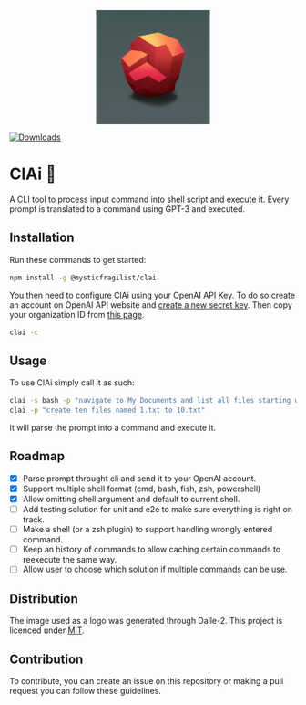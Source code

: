 <p align="center">
  <img src="https://github.com/MysticFragilist/ClAi/blob/master/logo.png" width="200" height="200" align="middle" />
</p>

[![Downloads](https://img.shields.io/npm/dt/@mysticfragilist/clai)](https://img.shields.io/npm/dt/@mysticfragilist/clai)


# ClAi :rocket:
A CLI tool to process input command into shell script and execute it. Every prompt is translated to a command using GPT-3 and executed. 

## Installation
Run these commands to get started:
```bash
npm install -g @mysticfragilist/clai
```
You then need to configure ClAi using your OpenAI API Key. To do so create an account on OpenAI API website and [create a new secret key](https://beta.openai.com/account/api-keys). Then copy your organization ID from [this page](https://beta.openai.com/account/org-settings).
```bash
clai -c
```

## Usage
To use ClAi simply call it as such:
```bash
clai -s bash -p "navigate to My Documents and list all files starting with 'a'"
clai -p "create ten files named 1.txt to 10.txt"
```

It will parse the prompt into a command and execute it.

## Roadmap
- [x] Parse prompt throught cli and send it to your OpenAI account.
- [x] Support multiple shell format (cmd, bash, fish, zsh, powershell)
- [x] Allow omitting shell argument and default to current shell.
- [ ] Add testing solution for unit and e2e to make sure everything is right on track.
- [ ] Make a shell (or a zsh plugin) to support handling wrongly entered command.
- [ ] Keep an history of commands to allow caching certain commands to reexecute the same way.
- [ ] Allow user to choose which solution if multiple commands can be use.

## Distribution

The image used as a logo was generated through Dalle-2. This project is licenced under [MIT](./LICENCE.md).

## Contribution

To contribute, you can create an issue on this repository or making a pull request you can follow these guidelines.
